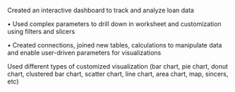  Created an interactive dashboard to track and analyze loan data

• Used complex parameters to drill down in worksheet and customization using filters and slicers

• Created connections, joined new tables, calculations to manipulate data and enable user-driven parameters for visualizations

Used different types of customized visualization (bar chart, pie chart, donut chart, clustered bar chart, scatter chart, line chart, area chart, map, sincers, etc)

